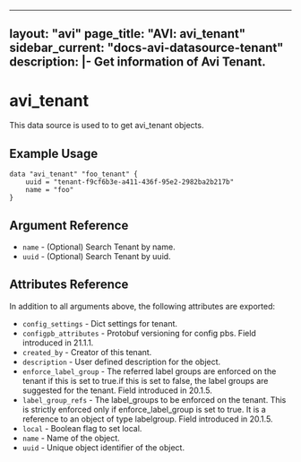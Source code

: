 <!--
    Copyright 2021 VMware, Inc.
    SPDX-License-Identifier: Mozilla Public License 2.0
-->
---
layout: "avi"
page_title: "AVI: avi_tenant"
sidebar_current: "docs-avi-datasource-tenant"
description: |-
  Get information of Avi Tenant.
---

# avi_tenant

This data source is used to to get avi_tenant objects.

## Example Usage

```hcl
data "avi_tenant" "foo_tenant" {
    uuid = "tenant-f9cf6b3e-a411-436f-95e2-2982ba2b217b"
    name = "foo"
}
```

## Argument Reference

* `name` - (Optional) Search Tenant by name.
* `uuid` - (Optional) Search Tenant by uuid.

## Attributes Reference

In addition to all arguments above, the following attributes are exported:

* `config_settings` - Dict settings for tenant.
* `configpb_attributes` - Protobuf versioning for config pbs. Field introduced in 21.1.1.
* `created_by` - Creator of this tenant.
* `description` - User defined description for the object.
* `enforce_label_group` - The referred label groups are enforced on the tenant if this is set to true.if this is set to false, the label groups are suggested for the tenant. Field introduced in 20.1.5.
* `label_group_refs` - The label_groups to be enforced on the tenant. This is strictly enforced only if enforce_label_group is set to true. It is a reference to an object of type labelgroup. Field introduced in 20.1.5.
* `local` - Boolean flag to set local.
* `name` - Name of the object.
* `uuid` - Unique object identifier of the object.

